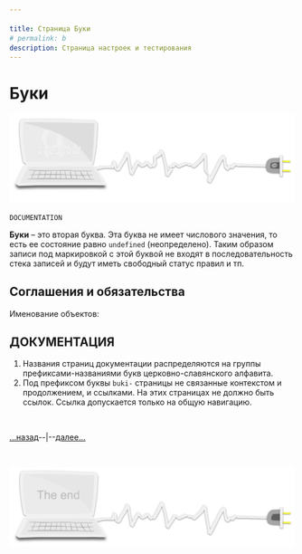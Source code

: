```yaml
---

title: Страница Буки
# permalink: b
description: Страница настроек и тестирования
---
```



<div class="navi"><nav id="navi"><!-- js --></nav></div>

# Буки

<span id="buki-img" class="img" onclick="imgResize()">![comp and vim ](assets/svg/comp-start.svg)</span>

	DOCUMENTATION

**Буки** – это вторая буква. Эта буква не имеет числового значения, то есть ее состояние равно `undefined` (неопределено). Таким образом записи под маркировкой с этой буквой не входят в последовательность стека записей и будут иметь свободный статус правил и тп.

<!--TODO: - [ ] cтатус группы -->

**Соглашения и обязательства**
---

Именование объектов:

**ДОКУМЕНТАЦИЯ**
---
    
1. Названия страниц документации распределяются на группы префиксами-названиями букв церковно-славянского алфавита.
2. Под префиксом буквы `buki-` страницы не связанные контекстом и продолжением, и ссылками. На этих страницах не должно быть ссылок. Ссылка допускается только на общую навигацию.


<br>

[…назад](buki-set.md)--|--[далее…](dobro-day.md)

<br>


<span id="comp-end-img" class="img" onclick="imgResize()">![img](assets/svg/comp-end.svg)</span>

<script src="assets/js/navi.js"></script>
